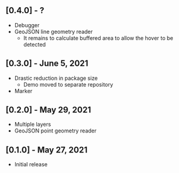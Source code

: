 ## [0.4.0] - ?

* Debugger
* GeoJSON line geometry reader
  * It remains to calculate buffered area to allow the hover to be detected

## [0.3.0] - June 5, 2021

* Drastic reduction in package size
  * Demo moved to separate repository
* Marker

## [0.2.0] - May 29, 2021

* Multiple layers
* GeoJSON point geometry reader

## [0.1.0] - May 27, 2021

* Initial release
